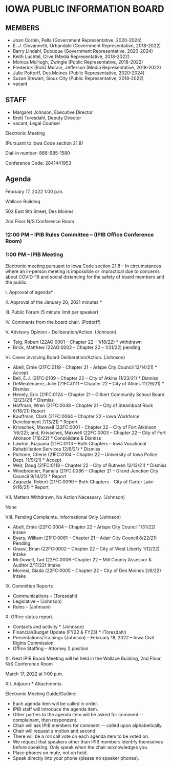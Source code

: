 # IOWA PUBLIC INFORMATION BOARD

## MEMBERS

- Joan Corbin, Pella (Government Representative, 2020-2024)
- E. J. Giovannetti, Urbandale (Government Representative, 2018-2022)
- Barry Lindahl, Dubuque (Government Representative, 2020-2024)
- Keith Luchtel, Clive (Media Representative, 2018-2022)
- Monica McHugh, Zwingle (Public Representative, 2018-2022)
- Frederick (Rick) Morain, Jefferson (Media Representative, 2018-2022)
- Julie Pottorff, Des Moines (Public Representative, 2020-2024)
- Suzan Stewart, Sioux City (Public Representative, 2018-2022)
- vacant

## STAFF

- Margaret Johnson, Executive Director
- Brett Toresdahl, Deputy Director
- vacant, Legal Counsel

Electronic Meeting

(Pursuant to Iowa Code section 21.8)

Dial-in number: 866-685-1580     

Conference Code: 2841441953

## Agenda   

February 17, 2022 1:00 p.m.

Wallace Building

502 East 9th Street, Des Moines

2nd Floor N/S Conference Room

### 12:00 PM – IPIB Rules Committee – (IPIB Office Conference Room)

### 1:00 PM – IPIB Meeting

Electronic meeting pursuant to Iowa Code section 21.8 – In circumstances where an in-person meeting is impossible or impractical due to concerns about COVID-19 and social distancing for the safety of board members and the public.                       

I.          Approval of agenda*

II.        Approval of the January 20, 2021 minutes *

III.       Public Forum (5 minute limit per speaker)

IV.       Comments from the board chair.  (Pottorff) 

V.        Advisory Opinion – Deliberation/Action. (Johnson)

- Teig, Robert (22AO:0001 – Chapter 22 – 1/18/22) * withdrawn
- Brick, Matthew (22AO:0002 – Chapter 22 – 1/31/22) pending           

VI.       Cases involving Board Deliberation/Action.  (Johnson)

- Abell, Ernie (21FC:0119 – Chapter 21 – Arispe City Council 12/14/21) * Accept
- Bell, E.J. (21FC:0109 – Chapter 22 – City of Atkins 11/23/21) * Dismiss
- DeMeulenaere, Julie (21FC:0111 – Chapter 22 – City of Atkins 11/29/21) * Dismiss
- Henely, Eric (21FC:0124 – Chapter 21 – Gilbert Community School Board 12/23/21) * Dismiss
- Hoffman, Wren (21FC:0048 – Chapter 21 – City of Steamboat Rock 6/18/21) Report
- Kauffman, Clark (21FC:0064 – Chapter 22 – Iowa Workforce Development 7/13/21) * Report
- Krivachek, Maxwell (22FC:0001 – Chapter 22 – City of Fort Atkinson 1/6/22); and, Krivachek, Maxwell (22FC:0003 – Chapter 22 – City of Fort Atkinson 1/16/22) * Consolidate & Dismiss
- Lawton, Kiajuana (21FC:0113 – Both Chapters – Iowa Vocational Rehabilitation Services 12/6/21) * Dismiss
- Pichone, Cherie (21FC:0104 – Chapter 22 – University of Iowa Police Dept. 11/9/21) * Accept
- Weir, Doug (21FC:0118 – Chapter 22 - City of Ruthven 12/13/21) * Dismiss
- Winebrenner, Pamela (21FC:0086 – Chapter 21 – Grand Junction City Council 9/14/21) * Report
- Zagozda, Robert (21FC:0090 – Both Chapters – City of Carter Lake 9/16/21) * Report

VII.        Matters Withdrawn, No Action Necessary. (Johnson)

None

VIII.           Pending Complaints.  Informational Only (Johnson)

- Abell, Ernie (22FC:0004 – Chapter 22 – Arispe City Council 1/31/22) Intake
- Byars, William (21FC:0081 – Chapter 21 – Adair City Council 8/22/21) Pending
- Grassi, Brian (22FC:0002 – Chapter 22 – City of West Liberty 1/12/22) Intake
- McDowell, Tad (22FC:0006 -Chapter 22 – Mill County Assessor & Auditor 2/11/22) Intake
- Morresi, Giada (22FC:0005 – Chapter 22 – City of Des Moines 2/6/22) Intake

IX.        Committee Reports                                                                         

- Communications – (Toresdahl)
- Legislative – (Johnson) 
- Rules – (Johnson)

X.           Office status report.

- Contacts and activity * (Johnson)                                                       
- Financial/Budget Update (FY22 & FY23) * (Toresdahl)
- Presentations/Trainings (Johnson) – February 18, 2022 – Iowa Civil Rights Commission               
- Office Staffing – Attorney 2 position        

XI.       Next IPIB Board Meeting will be held in the Wallace Building, 2nd Floor, N/S Conference Room

March 17, 2022 at 1:00 p.m.

XII.      Adjourn                                  * Attachments

Electronic Meeting Guide/Outline:           

- Each agenda item will be called in order.
- IPIB staff will introduce the agenda item.     
- Other parties to the agenda item will be asked for comment -- complainant, then respondent.
- Chair will ask IPIB members for comment -- called upon alphabetically.
- Chair will request a motion and second.
- There will be a roll call vote on each agenda item to be voted on.
- We request that speakers other than IPIB members identify themselves before speaking. Only speak when the chair acknowledges you.
- Place phones on mute, not on hold.
- Speak directly into your phone (please no speaker phones).
 
